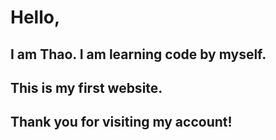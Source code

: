 # Hello,
## I am Thao. I am learning code by myself. 
## This is my first website.
## Thank you for visiting my account!
